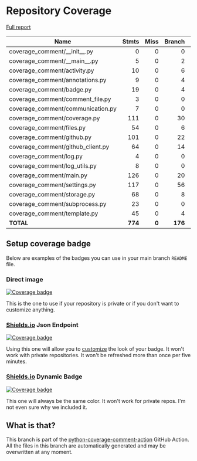 # Repository Coverage

[Full report](https://htmlpreview.github.io/?https://github.com/py-cov-action/python-coverage-comment-action/blob/python-coverage-comment-action-data/htmlcov/index.html)

| Name                                |    Stmts |     Miss |   Branch |   BrPart |    Cover |   Missing |
|------------------------------------ | -------: | -------: | -------: | -------: | -------: | --------: |
| coverage\_comment/\_\_init\_\_.py   |        0 |        0 |        0 |        0 |     100% |           |
| coverage\_comment/\_\_main\_\_.py   |        5 |        0 |        2 |        0 |     100% |           |
| coverage\_comment/activity.py       |       10 |        0 |        6 |        0 |     100% |           |
| coverage\_comment/annotations.py    |        9 |        0 |        4 |        0 |     100% |           |
| coverage\_comment/badge.py          |       19 |        0 |        4 |        0 |     100% |           |
| coverage\_comment/comment\_file.py  |        3 |        0 |        0 |        0 |     100% |           |
| coverage\_comment/communication.py  |        7 |        0 |        0 |        0 |     100% |           |
| coverage\_comment/coverage.py       |      111 |        0 |       30 |        0 |     100% |           |
| coverage\_comment/files.py          |       54 |        0 |        6 |        0 |     100% |           |
| coverage\_comment/github.py         |      101 |        0 |       22 |        0 |     100% |           |
| coverage\_comment/github\_client.py |       64 |        0 |       14 |        0 |     100% |           |
| coverage\_comment/log.py            |        4 |        0 |        0 |        0 |     100% |           |
| coverage\_comment/log\_utils.py     |        8 |        0 |        0 |        0 |     100% |           |
| coverage\_comment/main.py           |      126 |        0 |       20 |        0 |     100% |           |
| coverage\_comment/settings.py       |      117 |        0 |       56 |        0 |     100% |           |
| coverage\_comment/storage.py        |       68 |        0 |        8 |        0 |     100% |           |
| coverage\_comment/subprocess.py     |       23 |        0 |        0 |        0 |     100% |           |
| coverage\_comment/template.py       |       45 |        0 |        4 |        0 |     100% |           |
|                           **TOTAL** |  **774** |    **0** |  **176** |    **0** | **100%** |           |


## Setup coverage badge

Below are examples of the badges you can use in your main branch `README` file.

### Direct image

[![Coverage badge](https://raw.githubusercontent.com/py-cov-action/python-coverage-comment-action/python-coverage-comment-action-data/badge.svg)](https://htmlpreview.github.io/?https://github.com/py-cov-action/python-coverage-comment-action/blob/python-coverage-comment-action-data/htmlcov/index.html)

This is the one to use if your repository is private or if you don't want to customize anything.

### [Shields.io](https://shields.io) Json Endpoint

[![Coverage badge](https://img.shields.io/endpoint?url=https://raw.githubusercontent.com/py-cov-action/python-coverage-comment-action/python-coverage-comment-action-data/endpoint.json)](https://htmlpreview.github.io/?https://github.com/py-cov-action/python-coverage-comment-action/blob/python-coverage-comment-action-data/htmlcov/index.html)

Using this one will allow you to [customize](https://shields.io/endpoint) the look of your badge.
It won't work with private repositories. It won't be refreshed more than once per five minutes.

### [Shields.io](https://shields.io) Dynamic Badge

[![Coverage badge](https://img.shields.io/badge/dynamic/json?color=brightgreen&label=coverage&query=%24.message&url=https%3A%2F%2Fraw.githubusercontent.com%2Fpy-cov-action%2Fpython-coverage-comment-action%2Fpython-coverage-comment-action-data%2Fendpoint.json)](https://htmlpreview.github.io/?https://github.com/py-cov-action/python-coverage-comment-action/blob/python-coverage-comment-action-data/htmlcov/index.html)

This one will always be the same color. It won't work for private repos. I'm not even sure why we included it.

## What is that?

This branch is part of the
[python-coverage-comment-action](https://github.com/marketplace/actions/python-coverage-comment)
GitHub Action. All the files in this branch are automatically generated and may be
overwritten at any moment.